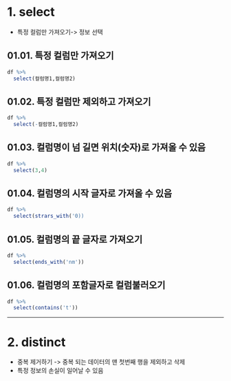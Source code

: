 # 1. select
* 특정 컬럼만 가져오기-> 정보 선택

## 01.01. 특정 컬럼만 가져오기
```R
df %>%
  select(컬럼명1,컬럼명2)
```

## 01.02. 특정 컬럼만 제외하고 가져오기
```R
df %>%
  select(-컬럼명1,컬럼명2)
```

## 01.03. 컬럼명이 넘 길면 위치(숫자)로 가져올 수 있음
```R
df %>%
  select(3,4)
```

## 01.04. 컬럼명의 시작 글자로 가져올 수 있음
```R
df %>%
  select(strars_with('0))
```

## 01.05. 컬럼명의 끝 글자로 가져오기
```R
df %>%
  select(ends_with('nm'))
```

## 01.06. 컬럼명의 포함글자로 컬럼불러오기
```R
df %>%
  select(contains('t'))
```
-----------


# 2. distinct 
* 중복 제거하기 -> 중복 되는 데이터의 맨 첫번째 행을 제외하고 삭제
* 특정 정보의 손실이 일어날 수 있음

## 
